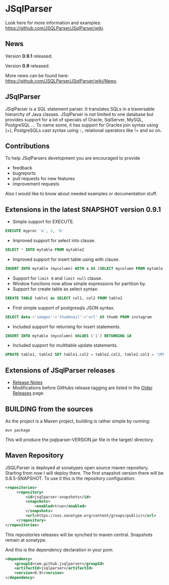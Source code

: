 # JSqlParser

Look here for more information and examples: https://github.com/JSQLParser/JSqlParser/wiki.

## News

Version **0.9.1** released.

Version **0.9** released.

More news can be found here: https://github.com/JSQLParser/JSqlParser/wiki/News.

## JSqlParser

JSqlParser is a SQL statement parser. It translates SQLs in a traversable hierarchy of Java classes. JSqlParser is not limited to one database but provides support for a lot of specials of Oracle, SqlServer, MySQL, PostgreSQL ... To name some, it has support for Oracles join syntax using (+), PostgreSQLs cast syntax using ::, relational operators like != and so on.

## Contributions
To help JSqlParsers development you are encouraged to provide 
* feedback
* bugreports
* pull requests for new features
* improvement requests

Also I would like to know about needed examples or documentation stuff. 

## Extensions in the latest SNAPSHOT version 0.9.1

* Simple support for EXECUTE.

```sql
EXECUTE myproc 'a', 2, 'b'
```

* Improved support for select into clause.

```sql
SELECT * INTO mytable FROM mytable2
```

* Improved support for insert table using with clause.

```sql
INSERT INTO mytable (mycolumn) WITH a AS (SELECT mycolumn FROM mytable) SELECT mycolumn FROM a
```

* Support for ```limit 0``` and ```limit null``` clause.
* Window functions now allow simple expressions for partition by. 
* Support for create table as select syntax:

```sql
CREATE TABLE table1 as SELECT col1, col2 FROM table2
```

* First simple support of postgresqls JSON syntax.

```sql
SELECT data->'images'->'thumbnail'->'url' AS thumb FROM instagram
```

* Included support for returning for insert statements.

```sql
INSERT INTO mytable (mycolumn) VALUES ('1') RETURNING id
```

* Included support for multitable update statements.

```sql
UPDATE table1, table2 SET table1.col2 = table2.col2, table2.col3 = 'UPDATED' WHERE table1.col1 = table2.col1
```

## Extensions of JSqlParser releases

* [Release Notes](https://github.com/JSQLParser/JSqlParser/releases)
* Modifications before GitHubs release tagging are listed in the [Older Releases](https://github.com/JSQLParser/JSqlParser/wiki/Older-Releases) page.



## BUILDING from the sources

As the project is a Maven project, building is rather simple by running:

	mvn package

This will produce the jsqlparser-VERSION.jar file in the target/ directory.

## Maven Repository

JSQLParser is deployed at sonatypes open source maven repository. 
Starting from now I will deploy there. The first snapshot version there will be 0.8.5-SNAPSHOT.
To use it this is the repository configuration:

```xml
<repositories>
     <repository>
         <id>jsqlparser-snapshots</id>
         <snapshots>
             <enabled>true</enabled>
         </snapshots>
         <url>https://oss.sonatype.org/content/groups/public/</url>
     </repository>
</repositories>
```
This repositories releases will be synched to maven central. Snapshots remain at sonatype.

And this is the dependency declaration in your pom:
```xml
<dependency>
	<groupId>com.github.jsqlparser</groupId>
	<artifactId>jsqlparser</artifactId>
	<version>0.9</version>
</dependency>
```

